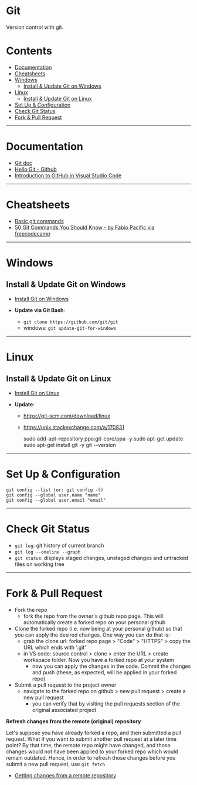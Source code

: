 # Git

Version control with git.

Contents
=======================

* [Documentation](#documentation)
* [Cheatsheets](#cheatsheets)    
* [Windows](#windows)
    * [Install & Update Git on Windows](#install--update-git-on-windows)
* [Linux](#linux)
    * [Install & Update Git on Linux](#install--update-git-on-linux)
* [Set Up & Configuration](#set-up--configuration)
* [Check Git Status](#check-git-status)
* [Fork & Pull Request](#fork--pull-request)

------

# Documentation

* [Git doc](https://git-scm.com/)
* [Hello Git - Github](https://docs.github.com/en/get-started/quickstart/hello-world)
* [Introduction to GitHub in Visual Studio Code](https://docs.microsoft.com/en-us/learn/modules/introduction-to-github-visual-studio-code/)

-------

# Cheatsheets

* [Basic git commands](https://www.dropbox.com/s/ubyvjp84cq42m5r/Git%20Cheat%20Sheet%20-%20Google%20Docs.pdf?dl=0)
* [50 Git Commands You Should Know - by Fabio Pacific via freecodecamp](https://www.freecodecamp.org/news/git-cheat-sheet/?fbclid=IwAR3LGtnWpYV6xbM0yUKFVfFcfWIrEDJraf9h51ACtO4VmTEejz1nS-NTJsM)

------

# Windows
## Install & Update Git on Windows
* [Install Git on Windows](https://www.atlassian.com/git/tutorials/install-git#windows)

* **Update via Git Bash**: 
    * `git clone https://github.com/git/git`
    * windows: `git update-git-for-windows`

------

# Linux
## Install & Update Git on Linux

* [Install Git on Linux](https://www.atlassian.com/git/tutorials/install-git#linux)

* **Update**:

    * https://git-scm.com/download/linux
    * https://unix.stackexchange.com/a/170831
    
        sudo add-apt-repository ppa:git-core/ppa -y
        sudo apt-get update
        sudo apt-get install git -y
        git --version


------

# Set Up & Configuration

    git config --list (or: git config -l)
    git config --global user.name "name"
    git config --global user.email "email"

------

# Check Git Status

* `git log`: git history of current branch
* `git log --oneline --graph`
* `git status`: displays staged changes, unstaged changes and untracked files on working tree

------

# Fork & Pull Request

* Fork the repo 
    * fork the repo from the owner's github repo page. This will automatically create a forked repo on your personal github
* Clone the forked repo (i.e. now being at your personal github) so that you can apply the desired changes. One way you can do that is:
    * grab the clone url: forked repo page > "Code" > "HTTPS" > copy the URL which ends with '.git'
    * in VS code: source control > clone > enter the URL > create workspace folder. Now you have a forked repo at your system
        * now you can apply the changes in the code. Commit the changes and push (these, as expected, will be applied in your forked repo)
* Submit a pull request to the project owner      
    * navigate to the forked repo on github > new pull request > create a new pull request
        * you can verify that by visiting the pull requests section of the original associated project

**Refresh changes from the remote (original) repository**

Let's suppose you have already forked a repo, and then submitted a pull request. What if you want to submit another pull request at a later time point? By that time, the remote repo might have changed, and those changes would not have been applied to your forked repo which would remain outdated. Hence, in order to refresh those changes before you submit a new pull request, use `git fetch`

* [Getting changes from a remote repository](https://docs.github.com/en/get-started/using-git/getting-changes-from-a-remote-repository)
